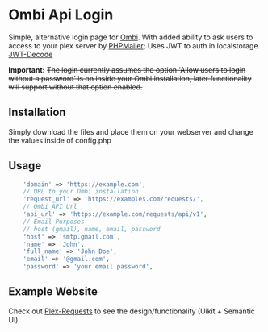 # Ombi Api Login
 Simple, alternative login page for [Ombi](https://github.com/tidusjar/Ombi). With added ability to ask users to access to your plex server by [PHPMailer](https://github.com/PHPMailer/PHPMailer);
 Uses JWT to auth in localstorage. [JWT-Decode](https://github.com/auth0/jwt-decode)
 
__Important:__ ~~The login currently assumes the option 'Allow users to login without a password' is on inside your Ombi installation, later functionality will support without that option enabled.~~
## Installation
Simply download the files and place them on your webserver and change the values inside of config.php
## Usage
~~~PHP
    'domain' => 'https://example.com',
    // URL to your Ombi installation
    'request_url' => 'https://examples.com/requests/',
    // Ombi API Url
    'api_url' => 'https://example.com/requests/api/v1',
    // Email Purposes
    // host (gmail), name, email, password
    'host' => 'smtp.gmail.com',
    'name' => 'John',
    'full_name' => 'John Doe',
    'email' => '@gmail.com',
    'password' => 'your email password',
~~~~
## Example Website
Check out [Plex-Requests](https://plex-requests.tk) to see the design/functionality (Uikit + Semantic Ui).

